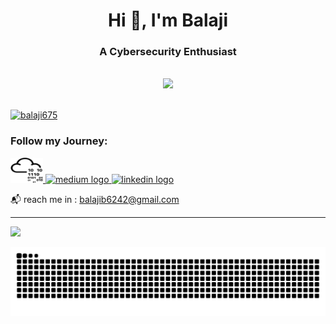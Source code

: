 <h1 align="center">Hi 👋, I'm Balaji</h1>
<h3 align="center">A Cybersecurity Enthusiast</h3>

<br clear="both">

<div align="center">
  <img src="https://profile-counter.glitch.me/balaji675/count.svg?"  />
</div>

<br clear="both">

<p align="left"> <a href="https://github.com/ryo-ma/github-profile-trophy"><img src="https://github-profile-trophy.vercel.app/?username=balaji675" alt="balaji675" /></a> </p>

<h3 align="left">Follow my Journey:</h3>
<p align="left">
  <a href="https://tryhackme.com/r/p/BalajiR" target="_blank">
    <img src="https://raw.githubusercontent.com/maurodesouza/profile-readme-generator/master/src/assets/icons/social/tryhackme/default.svg" width="52" height="40" alt="tryhackme logo"  />
  </a>
  <a href="https://medium.com/@balaji234" target="_blank">
    <img src="https://raw.githubusercontent.com/maurodesouza/profile-readme-generator/master/src/assets/icons/social/medium/default.svg" width="52" height="40" alt="medium logo"  />
  </a>
  <a href="www.linkedin.com/in/imbalaji-r" target="_blank">
    <img src="https://raw.githubusercontent.com/maurodesouza/profile-readme-generator/master/src/assets/icons/social/linkedin/default.svg" width="52" height="40" alt="linkedin logo"  />
  </a>
</p>
<div align="left">

📬 reach me in : balajib6242@gmail.com

---
[![](https://visitcount.itsvg.in/api?id=SushantVijay&icon=0&color=0)](https://visitcount.itsvg.in)

<!-- Proudly created with GPRM ( https://gprm.itsvg.in ) -->

<picture>
  <source media="(prefers-color-scheme: dark)" srcset="https://raw.githubusercontent.com/SushantVijay/SushantVijay/output/github-snake-dark.svg" />
  <source media="(prefers-color-scheme: light)" srcset="https://raw.githubusercontent.com/SushantVijay/SushantVijay/output/github-snake.svg" />
  <img alt="github-snake" src="https://raw.githubusercontent.com/SushantVijay/SushantVijay/output/github-snake.svg" />
</picture>
